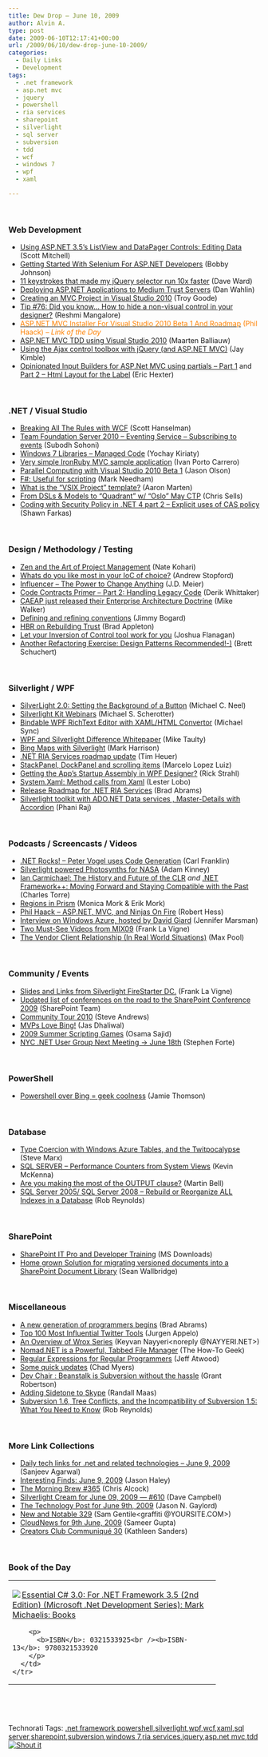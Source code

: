 ```yaml
---
title: Dew Drop – June 10, 2009
author: Alvin A.
type: post
date: 2009-06-10T12:17:41+00:00
url: /2009/06/10/dew-drop-june-10-2009/
categories:
  - Daily Links
  - Development
tags:
  - .net framework
  - asp.net mvc
  - jquery
  - powershell
  - ria services
  - sharepoint
  - silverlight
  - sql server
  - subversion
  - tdd
  - wcf
  - windows 7
  - wpf
  - xaml

---
```

&#160;

### Web Development

  * [Using ASP.NET 3.5&#8217;s ListView and DataPager Controls: Editing Data][1] (Scott Mitchell)
  * [Getting Started With Selenium For ASP.NET Developers][2] (Bobby Johnson)
  * [11 keystrokes that made my jQuery selector run 10x faster][3] (Dave Ward)
  * [Deploying ASP.NET Applications to Medium Trust Servers][4] (Dan Wahlin)
  * [Creating an MVC Project in Visual Studio 2010][5] (Troy Goode)
  * [Tip #76: Did you know… How to hide a non-visual control in your designer?][6] (Reshmi Mangalore)
  * [<font color="#ff8000">ASP.NET MVC Installer For Visual Studio 2010 Beta 1 And Roadmap</font>][7] <font color="#ff8000">(Phil Haack)<em> – Link of the Day</em></font>
  * [ASP.NET MVC TDD using Visual Studio 2010][8] (Maarten Balliauw)
  * [Using the Ajax control toolbox with jQuery (and ASP.NET MVC)][9] (Jay Kimble)
  * [Opinionated Input Builders for ASP.Net MVC using partials – Part 1][10] and [Part 2 &#8211; Html Layout for the Label][11] (Eric Hexter)

&#160;

### .NET / Visual Studio

  * [Breaking All The Rules with WCF][12] (Scott Hanselman)
  * [Team Foundation Server 2010 – Eventing Service &#8211; Subscribing to events][13] (Subodh Sohoni)
  * [Windows 7 Libraries – Managed Code][14] (Yochay Kiriaty)
  * [Very simple IronRuby MVC sample application][15] (Ivan Porto Carrero)
  * [Parallel Computing with Visual Studio 2010 Beta 1][16] (Jason Olson)
  * [F#: Useful for scripting][17] (Mark Needham)
  * [What is the “VSIX Project” template?][18] (Aaron Marten)
  * [From DSLs & Models to “Quadrant” w/ “Oslo” May CTP][19] (Chris Sells)
  * [Coding with Security Policy in .NET 4 part 2 &#8211; Explicit uses of CAS policy][20] (Shawn Farkas)

&#160;

### Design / Methodology / Testing

  * [Zen and the Art of Project Management][21] (Nate Kohari)
  * [Whats do you like most in your IoC of choice?][22] (Andrew Stopford)
  * [Influencer &#8211; The Power to Change Anything][23] (J.D. Meier)
  * [Code Contracts Primer – Part 2: Handling Legacy Code][24] (Derik Whittaker)
  * [CAEAP just released their Enterprise Architecture Doctrine][25] (Mike Walker)
  * [Defining and refining conventions][26] (Jimmy Bogard)
  * [HBR on Rebuilding Trust][27] (Brad Appleton)
  * [Let your Inversion of Control tool work for you][28] (Joshua Flanagan)
  * [Another Refactoring Exercise: Design Patterns Recommended!-)][29] (Brett Schuchert)

&#160;

### Silverlight / WPF

  * [SilverLight 2.0: Setting the Background of a Button][30] (Michael C. Neel)
  * [Silverlight Kit Webinars][31] (Michael S. Scherotter)
  * [Bindable WPF RichText Editor with XAML/HTML Convertor][32] (Michael Sync)
  * [WPF and Silverlight Difference Whitepaper][33] (Mike Taulty)
  * [Bing Maps with Silverlight][34] (Mark Harrison)
  * [.NET RIA Services roadmap update][35] (Tim Heuer)
  * [StackPanel, DockPanel and scrolling items][36] (Marcelo Lopez Luiz)
  * [Getting the App’s Startup Assembly in WPF Designer?][37] (Rick Strahl)
  * [System.Xaml: Method calls from Xaml][38] (Lester Lobo)
  * [Release Roadmap for .NET RIA Services][39] (Brad Abrams)
  * [Silverlight toolkit with ADO.NET Data services , Master-Details with Accordion][40] (Phani Raj)

&#160;

### Podcasts / Screencasts / Videos

  * [.NET Rocks! &#8211; Peter Vogel uses Code Generation][41] (Carl Franklin)
  * [Silverlight powered Photosynths for NASA][42] (Adam Kinney)
  * [Ian Carmichael: The History and Future of the CLR][43] _and_&#160;[.NET Framework++: Moving Forward and Staying Compatible with the Past][44] (Charles Torre)
  * [Regions in Prism][45] (Monica Mork & Erik Mork)
  * [Phil Haack &#8211; ASP.NET, MVC, and Ninjas On Fire][46] (Robert Hess)
  * [Interview on Windows Azure, hosted by David Giard][47] (Jennifer Marsman)
  * [Two Must-See Videos from MIX09][48] (Frank La Vigne)
  * [The Vendor Client Relationship (In Real World Situations)][49] (Max Pool)

&#160;

### Community / Events

  * [Slides and Links from Silverlight FireStarter DC.][50] (Frank La Vigne)
  * [Updated list of conferences on the road to the SharePoint Conference 2009][51] (SharePoint Team)
  * [Community Tour 2010][52] (Steve Andrews)
  * [MVPs Love Bing!][53] (Jas Dhaliwal)
  * [2009 Summer Scripting Games][54] (Osama Sajid)
  * [NYC .NET User Group Next Meeting -> June 18th][55] (Stephen Forte)

&#160;

### PowerShell

  * [Powershell over Bing = geek coolness][56] (Jamie Thomson)

&#160;

### Database

  * [Type Coercion with Windows Azure Tables, and the Twitpocalypse][57] (Steve Marx)
  * [SQL SERVER – Performance Counters from System Views][58] (Kevin McKenna)
  * [Are you making the most of the OUTPUT clause?][59] (Martin Bell)
  * [SQL Server 2005/ SQL Server 2008 &#8211; Rebuild or Reorganize ALL Indexes in a Database][60] (Rob Reynolds)

&#160;

### SharePoint

  * [SharePoint IT Pro and Developer Training][61] (MS Downloads)
  * [Home grown Solution for migrating versioned documents into a SharePoint Document Library][62] (Sean Wallbridge)

&#160;

### Miscellaneous

  * [A new generation of programmers begins][63] (Brad Abrams)
  * [Top 100 Most Influential Twitter Tools][64] (Jurgen Appelo)
  * [An Overview of Wrox Series][65] (Keyvan Nayyeri<noreply @NAYYERI.NET>)
  * [Nomad.NET is a Powerful, Tabbed File Manager][66] (The How-To Geek)
  * [Regular Expressions for Regular Programmers][67] (Jeff Atwood)
  * [Some quick updates][68] (Chad Myers)
  * [Dev Chair : Beanstalk is Subversion without the hassle][69] (Grant Robertson)
  * [Adding Sidetone to Skype][70] (Randall Maas)
  * [Subversion 1.6, Tree Conflicts, and the Incompatibility of Subversion 1.5: What You Need to Know][71] (Rob Reynolds)

&#160;

### More Link Collections

  * [Daily tech links for .net and related technologies &#8211; June 9, 2009][72] (Sanjeev Agarwal)
  * [Interesting Finds: June 9, 2009][73] (Jason Haley)
  * [The Morning Brew #365][74] (Chris Alcock)
  * [Silverlight Cream for June 09, 2009 &#8212; #610][75] (Dave Campbell)
  * [The Technology Post for June 9th, 2009][76] (Jason N. Gaylord)
  * [New and Notable 329][77] (Sam Gentile<graffiti @YOURSITE.COM>)
  * [CloudNews for 9th June, 2009][78] (Sameer Gupta)
  * [Creators Club Communiqué 30][79] (Kathleen Sanders)

&#160;

### Book of the Day

<div style="padding-bottom: 0px; margin: 0px; padding-left: 0px; padding-right: 0px; display: inline; float: none; padding-top: 0px" id="scid:7dc1bd33-94bd-46fd-a20b-0131235bcd47:1fd5e363-c9b8-4756-a04f-63822f1b5ff6" class="wlWriterSmartContent">
  <table cellspacing="0" cellpadding="2" width="400" border="0" unselectable="on">
    <tr>
      <td valign="top" width="400">
        <p>
          <a title="Essential C# 3.0: For .NET Framework 3.5 (2nd Edition) (Microsoft .Net Development Series): Mark Michaelis: Books" href="http://www.amazon.com/exec/obidos/ASIN/0321533925/alvinashcraft-20"><img data-recalc-dims="1" decoding="async" src="https://i0.wp.com/images.amazon.com/images/P/0321533925.01.MZZZZZZZ.jpg?w=660" border="0" align="left" style="float:left" />Essential C# 3.0: For .NET Framework 3.5 (2nd Edition) (Microsoft .Net Development Series): Mark Michaelis: Books</a>
        </p>
        
        <p>
          <b>ISBN</b>: 0321533925<br /><b>ISBN-13</b>: 9780321533920
        </p>
      </td>
    </tr>
  </table>
</div>

&#160;

<div style="padding-bottom: 0px; margin: 0px; padding-left: 0px; padding-right: 0px; display: inline; float: none; padding-top: 0px" id="scid:C16BAC14-9A3D-4c50-9394-FBFEF7A93539:4534dbee-582b-432f-ba30-522b69907636" class="wlWriterSmartContent">
  <!--dotnetkickit-->
</div>

&#160;

<div style="padding-bottom: 0px; margin: 0px; padding-left: 0px; padding-right: 0px; display: inline; float: none; padding-top: 0px" id="scid:0767317B-992E-4b12-91E0-4F059A8CECA8:a82eb23a-10a9-44cf-9a04-237849c3ca19" class="wlWriterSmartContent">
  Technorati Tags: <a href="http://technorati.com/tags/.net+framework" rel="tag">.net framework</a>,<a href="http://technorati.com/tags/powershell" rel="tag">powershell</a>,<a href="http://technorati.com/tags/silverlight" rel="tag">silverlight</a>,<a href="http://technorati.com/tags/wpf" rel="tag">wpf</a>,<a href="http://technorati.com/tags/wcf" rel="tag">wcf</a>,<a href="http://technorati.com/tags/xaml" rel="tag">xaml</a>,<a href="http://technorati.com/tags/sql+server" rel="tag">sql server</a>,<a href="http://technorati.com/tags/sharepoint" rel="tag">sharepoint</a>,<a href="http://technorati.com/tags/subversion" rel="tag">subversion</a>,<a href="http://technorati.com/tags/windows+7" rel="tag">windows 7</a>,<a href="http://technorati.com/tags/ria+services" rel="tag">ria services</a>,<a href="http://technorati.com/tags/jquery" rel="tag">jquery</a>,<a href="http://technorati.com/tags/asp.net+mvc" rel="tag">asp.net mvc</a>,<a href="http://technorati.com/tags/tdd" rel="tag">tdd</a>
</div>

<div class="wlWriterHeaderFooter" style="margin:0px; padding:0px 0px 0px 0px;">
  <div class="shoutIt">
    <a rev="vote-for" href="http://dotnetshoutout.com/Submit?url=http%3a%2f%2fwww.alvinashcraft.com%2f2009%2f06%2f10%2fdew-drop-june-10-2009%2f&title=Dew+Drop+-+June+10%2c+2009"><img decoding="async" alt="Shout it" src="http://dotnetshoutout.com/image.axd?url=https://morningdew-bpc6g3a0fgaxdxcu.eastus2-01.azurewebsites.net/2009/06/10/dew-drop-june-10-2009/" style="border:0px" /></a>
  </div>
</div>

 [1]: http://www.4guysfromrolla.com/articles/061009-1.aspx
 [2]: http://feedproxy.google.com/~r/iamnotmyself/~3/5EBjOXlWer0/GettingStartedWithSeleniumForASPNETDevelopers.aspx
 [3]: http://feedproxy.google.com/~r/Encosia/~3/j3O6VrqWWWM/
 [4]: http://weblogs.asp.net/dwahlin/archive/2009/06/09/deploying-asp-net-applications-to-medium-trust-servers.aspx
 [5]: http://feedproxy.google.com/~r/Squaredroot/~3/YYCNXnunNfU/
 [6]: http://blogs.msdn.com/webdevelopertips/archive/2009/06/09/tip-76-did-you-know-how-to-hide-a-non-visual-control-in-your-designer.aspx
 [7]: http://haacked.com/archive/2009/06/09/aspnetmvc-vs10beta1-roadmap.aspx
 [8]: http://blog.maartenballiauw.be/post.aspx?id=0b1effab-2699-4e3c-9e40-f48010fc8278
 [9]: http://feedproxy.google.com/~r/TheRuntime/~3/Cy7spigG4B8/using-the-ajax-control-toolbox-with-asp.net-mvc-and-jquery.aspx
 [10]: http://feedproxy.google.com/~r/lostechies/~3/vEEaIPwm7Jg/opinionated-input-builders-for-asp-net-mvc-using-partials-part-i.aspx
 [11]: http://feedproxy.google.com/~r/lostechies/~3/xggLNy4AngQ/opinionated-input-builders-for-asp-net-mvc-part-2-html-layout-for-the-label.aspx
 [12]: http://feedproxy.google.com/~r/ScottHanselman/~3/yOaKzU4I34w/BreakingAllTheRulesWithWCF.aspx
 [13]: http://feedproxy.google.com/~r/netCurryRecentArticles/~3/QACmpNRBEMQ/ShowArticle.aspx
 [14]: http://windowsteamblog.com/blogs/developers/archive/2009/06/09/windows-7-libraries-managed-code.aspx
 [15]: http://feedproxy.google.com/~r/casualjim/~3/TZyBa2mkibY/
 [16]: http://feedproxy.google.com/~r/ManagedWorld/~3/jhwVnlC-_Qc/parallel-computing-with-visual-studio-2010-beta-1.aspx
 [17]: http://feedproxy.google.com/~r/MarkNeedham/~3/TSac8o2UkUw/
 [18]: http://feedproxy.google.com/~r/AaronMarten/~3/X0uLoXWKnBQ/what-is-the-vsix-project-template.aspx
 [19]: http://www.sellsbrothers.com/news/showTopic.aspx?ixTopic=2283
 [20]: http://blogs.msdn.com/shawnfa/archive/2009/06/09/coding-with-security-policy-in-net-4-part-2-explicit-uses-of-cas-policy.aspx
 [21]: http://kohari.org/2009/06/09/zen-and-the-art-of-project-management/
 [22]: http://weblogs.asp.net/astopford/archive/2009/06/09/whats-do-you-like-most-in-your-ioc-of-choice.aspx
 [23]: http://blogs.msdn.com/jmeier/archive/2009/06/10/influencer-the-power-to-change-anything.aspx
 [24]: http://feedproxy.google.com/~r/devlicious/~3/DglQAXnHBFc/code-contracts-primer-part-2-handling-legacy-code.aspx
 [25]: http://feedproxy.google.com/~r/MikeWalker/~3/swhfzcNcWwc/caeap-just-released-their-enterprise-architecture-doctrine.html
 [26]: http://feedproxy.google.com/~r/lostechies/~3/6Sj2BrqUdAQ/defining-and-refining-conventions.aspx
 [27]: http://bradapp.blogspot.com/2009/05/hbr-on-rebuilding-trust.html
 [28]: http://feedproxy.google.com/~r/joshuaflanagan/~3/RDnD6UmUtN8/let-your-inversion-of-control-tool-work-for-you.aspx
 [29]: http://blog.objectmentor.com/articles/2009/06/09/another-refactoring-exercise-design-patterns-recommended
 [30]: http://feedproxy.google.com/~r/devlicious/~3/_8QBgdMhrQk/silverlight-2-0-setting-the-background-of-a-button.aspx
 [31]: http://feedproxy.google.com/~r/Synergist/~3/EX5CdKuMdgE/silverlight-kit-webinars.aspx
 [32]: http://feedproxy.google.com/~r/michaelsync/~3/OHn51SCAnlQ/bindable-wpf-richtext-editor-with-xamlhtml-convertor
 [33]: http://mtaulty.com/CommunityServer/blogs/mike_taultys_blog/archive/2009/06/10/wpf-and-silverlight-difference-whitepaper.aspx
 [34]: http://feedproxy.google.com/~r/sharepointmsblogs/~3/Q2QaMd2Kr4M/bing-maps-with-silverlight.aspx
 [35]: http://feeds.timheuer.com/~r/timheuer/~3/sYmZFb2jgGo/ria-services-roadmap-updated.aspx
 [36]: http://blogs.msdn.com/marcelolr/archive/2009/06/09/stackpanel-dockpanel-and-scrolling-items.aspx
 [37]: http://feedproxy.google.com/~r/rickstrahl/~3/ORE8doNgfpo/791658.aspx
 [38]: http://blogs.msdn.com/llobo/archive/2009/06/09/system-xaml-method-calls-from-xaml.aspx
 [39]: http://blogs.msdn.com/brada/archive/2009/06/09/release-roadmap-for-net-ria-services.aspx
 [40]: http://blogs.msdn.com/phaniraj/archive/2009/06/10/silverlight-toolkit-with-ado-net-data-services-master-details-with-accordion.aspx
 [41]: http://www.dotnetrocks.com/default.aspx?ShowNum=453
 [42]: http://channel9.msdn.com/shows/Continuum/SilverlightPhotosynthsNASA/
 [43]: http://channel9.msdn.com/posts/Charles/Ian-Carmichael-The-History-and-Future-of-CLR/
 [44]: http://channel9.msdn.com/posts/Charles/NET-Framework--Moving-Forward-and-Staying-Compatible-with-the-Past/
 [45]: http://feeds.sparklingclient.com/~r/SparklingClient/~3/_EL5rtZcPsM/
 [46]: http://channel9.msdn.com/shows/The+Knowledge+Chamber/Phil-Haack-ASPNET-MVC-and-Ninjas-On-Fire/
 [47]: http://feedproxy.google.com/~r/JenniferMarsman/~3/CUfOVJJTom0/interview-on-windows-azure-hosted-by-david-giard.aspx
 [48]: http://franksworld.com/blog/archive/2009/06/09/11565.aspx
 [49]: http://feedproxy.google.com/~r/codesqueeze/blog/~3/N8TqQ8fJm34/
 [50]: http://franksworld.com/blog/archive/2009/06/09/11564.aspx
 [51]: http://feedproxy.google.com/~r/sharepointmvpblogs/~3/TJ953azYuPM/updated-list-of-conferences-on-the-road-to-the-sharepoint-conference-2009.aspx
 [52]: http://www.platinumbay.com/blogs/dotneticated/archive/2009/06/09/community-tour-2010.aspx
 [53]: http://blogs.msdn.com/mvpawardprogram/archive/2009/06/09/mvps-love-bing.aspx
 [54]: http://blogs.msdn.com/powershell/archive/2009/06/09/2009-summer-scripting-games.aspx
 [55]: http://www.stephenforte.net/PermaLink,guid,4302d847-892e-44a3-8073-88818597c35d.aspx
 [56]: http://blogs.conchango.com/jamiethomson/archive/2009/06/09/powershell-over-bing-geek-coolness.aspx
 [57]: http://blog.smarx.com/posts/type-coercion-with-windows-azure-tables-and-the-twitpocalypse
 [58]: http://blog.sqlauthority.com/2009/06/10/sql-server-performance-counters-from-system-views-by-kevin-mckenna/
 [59]: http://sqlblogcasts.com/blogs/martinbell/archive/2009/06/09/Are-you-making-the-most-of-the-OUTPUT-clause_3F00_.aspx
 [60]: http://feedproxy.google.com/~r/robz/~3/hbHtSjsgOqM/sql-server-2005-sql-server-2008---rebuild-or-reorganize.aspx
 [61]: http://feedproxy.google.com/~r/MicrosoftDownloadCenter/~3/GgFnloR21LQ/details.aspx
 [62]: http://feedproxy.google.com/~r/sharepointmvpblogs/~3/8ioKFqpha3Y/home-grown-solution-for-migrating-versioned-documents-into-a-sharepoint-document-library.aspx
 [63]: http://blogs.msdn.com/brada/archive/2009/06/09/a-new-generation-of-programmers-begins.aspx
 [64]: http://feedproxy.google.com/~r/noop/~3/zz_UqooBNIo/top-100-most-influential-twitter-tools.html
 [65]: http://nayyeri.net/blog/an-overview-of-wrox-series/
 [66]: http://feeds.gawker.com/~r/lifehacker/full/~3/kSiiD_kgeVQ/nomadnet-is-a-powerful-tabbed-file-manager
 [67]: http://www.codinghorror.com/blog/archives/001274.html
 [68]: http://feedproxy.google.com/~r/lostechies/~3/f-dTArBPQ-I/some-quick-updates.aspx
 [69]: http://www.pheedcontent.com/click.phdo?i=83157e7f3f0b73f13d086fb6edae40d3
 [70]: http://blogs.msdn.com/coding4fun/archive/2009/06/09/9583391.aspx
 [71]: http://feedproxy.google.com/~r/robz/~3/bfQ1QK3gj8c/subversion-1.6-tree-conflicts-and-the-incompatibility-of-subversion-1.5.aspx
 [72]: http://weblogs.asp.net/sanjeevagarwal/archive/2009/06/09/daily-tech-links-for-net-and-related-technologies-june-9-2009.aspx
 [73]: http://jasonhaley.com/blog/post.aspx?id=1b51b3f5-c121-4d23-b9cb-f298a1531777
 [74]: http://feedproxy.google.com/~r/ReflectivePerspective/~3/yNnYw_5FOok/
 [75]: http://geekswithblogs.net/WynApseTechnicalMusings/archive/2009/06/09/132726.aspx
 [76]: http://feeds.jasongaylord.com/~r/JasonNGaylord/~3/pzIys2AQAcE/the-technology-post-for-june-9th-2009.aspx
 [77]: http://feedproxy.google.com/~r/SamGentile/~3/-vHKllIaMTk/
 [78]: http://feedproxy.google.com/~r/CloudAve/~3/kFVZpOfqZ_I/cloudnews-for-9th-june-2009
 [79]: http://blogs.msdn.com/xna/archive/2009/06/09/creators-club-communiqu-30.aspx